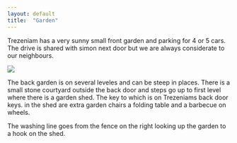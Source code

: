 ```yaml
---
layout: default
title:  "Garden"
---
```


Trezeniam has a very sunny small front garden and parking for 4 or 5 cars. The drive is shared with simon next door but we are always considerate to our neighbours.

<img src="{{site.baseurl}}/assets/images/garden.jpg">

The back garden is on several leveles and can be steep in places. There is a small stone courtyard outside the back door and steps go up to first level where there is a garden shed. The key to which is on Trezeniams back door keys. in the shed are extra garden chairs a folding table and a barbecue on wheels.

The washing line goes from the fence on the right looking up the garden to a hook on the shed.



